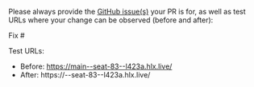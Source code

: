 Please always provide the [GitHub issue(s)](../issues) your PR is for, as well as test URLs where your change can be observed (before and after):

Fix #<gh-issue-id>

Test URLs:
- Before: https://main--seat-83--l423a.hlx.live/
- After: https://<branch>--seat-83--l423a.hlx.live/
